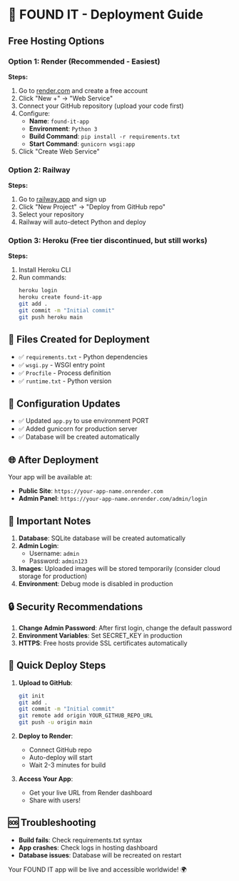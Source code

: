 # 🚀 FOUND IT - Deployment Guide

## Free Hosting Options

### Option 1: Render (Recommended - Easiest)
**Steps:**
1. Go to [render.com](https://render.com) and create a free account
2. Click "New +" → "Web Service"
3. Connect your GitHub repository (upload your code first)
4. Configure:
   - **Name**: `found-it-app`
   - **Environment**: `Python 3`
   - **Build Command**: `pip install -r requirements.txt`
   - **Start Command**: `gunicorn wsgi:app`
5. Click "Create Web Service"

### Option 2: Railway
**Steps:**
1. Go to [railway.app](https://railway.app) and sign up
2. Click "New Project" → "Deploy from GitHub repo"
3. Select your repository
4. Railway will auto-detect Python and deploy

### Option 3: Heroku (Free tier discontinued, but still works)
**Steps:**
1. Install Heroku CLI
2. Run commands:
   ```bash
   heroku login
   heroku create found-it-app
   git add .
   git commit -m "Initial commit"
   git push heroku main
   ```

## 📁 Files Created for Deployment

- ✅ `requirements.txt` - Python dependencies
- ✅ `wsgi.py` - WSGI entry point
- ✅ `Procfile` - Process definition
- ✅ `runtime.txt` - Python version

## 🔧 Configuration Updates

- ✅ Updated `app.py` to use environment PORT
- ✅ Added gunicorn for production server
- ✅ Database will be created automatically

## 🌐 After Deployment

Your app will be available at:
- **Public Site**: `https://your-app-name.onrender.com`
- **Admin Panel**: `https://your-app-name.onrender.com/admin/login`

## 📝 Important Notes

1. **Database**: SQLite database will be created automatically
2. **Admin Login**: 
   - Username: `admin`
   - Password: `admin123`
3. **Images**: Uploaded images will be stored temporarily (consider cloud storage for production)
4. **Environment**: Debug mode is disabled in production

## 🔒 Security Recommendations

1. **Change Admin Password**: After first login, change the default password
2. **Environment Variables**: Set SECRET_KEY in production
3. **HTTPS**: Free hosts provide SSL certificates automatically

## 🎯 Quick Deploy Steps

1. **Upload to GitHub**:
   ```bash
   git init
   git add .
   git commit -m "Initial commit"
   git remote add origin YOUR_GITHUB_REPO_URL
   git push -u origin main
   ```

2. **Deploy to Render**:
   - Connect GitHub repo
   - Auto-deploy will start
   - Wait 2-3 minutes for build

3. **Access Your App**:
   - Get your live URL from Render dashboard
   - Share with users!

## 🆘 Troubleshooting

- **Build fails**: Check requirements.txt syntax
- **App crashes**: Check logs in hosting dashboard
- **Database issues**: Database will be recreated on restart

Your FOUND IT app will be live and accessible worldwide! 🌍 